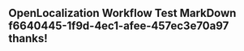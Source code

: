 <properties
ms.topic="hero-topic"
ms.test1="hero-topic"
ms.test2="test"/>

## OpenLocalization Workflow Test MarkDown f6640445-1f9d-4ec1-afee-457ec3e70a97 thanks!
<!--HONumber=Mar16_HO2-->
